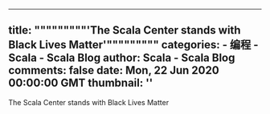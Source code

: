 
---
title: """""""""'The Scala Center stands with Black Lives Matter'"""""""""
categories: 
    - 编程
    - Scala - Scala Blog
author: Scala - Scala Blog
comments: false
date: Mon, 22 Jun 2020 00:00:00 GMT
thumbnail: ''
---

<div>   
The Scala Center stands with Black Lives Matter  
</div>
            